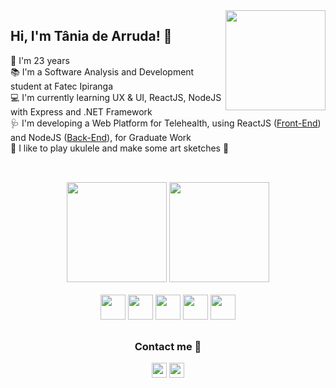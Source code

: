 <img align="right" height="160em" src="https://user-images.githubusercontent.com/60274024/157590957-fec39c23-4e13-4285-ab05-584be50342d2.png" />
<div>
<h2>Hi, I'm Tânia de Arruda! 👋</h2>
    🎂 I'm 23 years <br/>
    📚 I'm a Software Analysis and Development student at Fatec Ipiranga <br/>
    💻 I'm currently learning UX & UI, ReactJS, NodeJS with Express and .NET Framework <br/>
    🩺 I'm developing a Web Platform for Telehealth, using ReactJS (<a href="https://github.com/TaniaDev/telemedicina-frontend">Front-End</a>) and NodeJS (<a href="https://github.com/TaniaDev/telemedicina-backend">Back-End</a>), for Graduate Work <br/>
    🎻 I like to play ukulele and make some art sketches 🎨 <br/>
</div>

##

<br/>

<div align="center">
  <img height="160em" src="https://github-readme-stats.vercel.app/api?username=TaniaDev&show_icons=true&theme=dracula&include_all_commits=true&count_private=true"/>
  <img height="160em" src="https://github-readme-stats.vercel.app/api/top-langs/?username=TaniaDev&layout=compact&langs_count=6&theme=dracula"/>
</div>

<br/>

<div align="center">
  <img height="40px" src="https://cdn.jsdelivr.net/gh/devicons/devicon/icons/javascript/javascript-plain.svg" />
  <img height="40px" src="https://cdn.jsdelivr.net/gh/devicons/devicon/icons/react/react-original.svg" />
  <img height="40px" src="https://cdn.jsdelivr.net/gh/devicons/devicon/icons/nodejs/nodejs-plain.svg" />
  <img height="40px" src="https://cdn.jsdelivr.net/gh/devicons/devicon/icons/html5/html5-plain.svg" />
  <img height="40px" src="https://cdn.jsdelivr.net/gh/devicons/devicon/icons/css3/css3-plain.svg" />

</div>

## 

<div align="center">
  <h3>Contact me 🌺</h3>
  <a href="mailto:tandearruda@gmail.com"/><img height="24px" src="https://img.shields.io/badge/Gmail-D14836?style=for-the-badge&logo=gmail&logoColor=white" /></a>
  <a href="https://www.linkedin.com/in/taniadev/"/><img height="24px" src="https://img.shields.io/badge/LinkedIn-0077B5?style=for-the-badge&logo=linkedin&logoColor=white" /></a>

</div>
